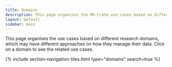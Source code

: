 ```yaml
---
title: Domains
description: This page organises the RO-Crate use cases based on different research domains.
layout: default
sidebar: main
---
```


This page organises the use cases based on different research domains, which may have different approaches on how they manage their data. Click on a domain to see the related use cases.

{% include section-navigation-tiles.html type="domains" search=true %}
